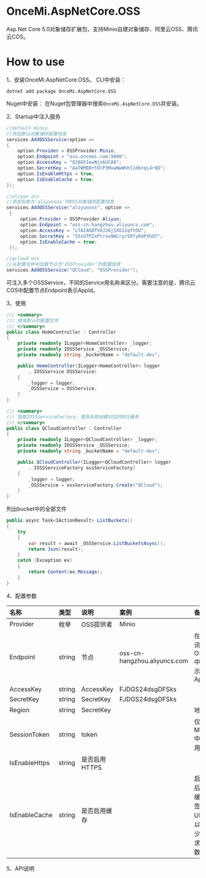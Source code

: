 # OnceMi.AspNetCore.OSS
Asp.Net Core 5.0对象储存扩展包，支持Minio自建对象储存、阿里云OSS、腾讯云COS。

# How to use
1、安装OnceMi.AspNetCore.OSS。
CLI中安装：
```shell
dotnet add package OnceMi.AspNetCore.OSS
```
Nuget中安装：
在Nuget包管理器中搜索`OnceMi.AspNetCore.OSS`并安装。

2、Startup中注入服务

```csharp
//default minio
//添加默认对象储存配置信息
services.AddOSSService(option =>
{
    option.Provider = OSSProvider.Minio;
    option.Endpoint = "oss.oncemi.com:9000";
    option.AccessKey = "Q38Gh1ewNjs6UCA9";
    option.SecretKey = "AaTWMEB+tOlP3MuwNwWhhl1d6+qL4r8Q";
    option.IsEnableHttps = true;
    option.IsEnableCache = true;
});

//aliyun oss
//添加名称为‘aliyunoss’的OSS对象储存配置信息
services.AddOSSService("aliyunoss", option =>
 {
     option.Provider = OSSProvider.Aliyun;
     option.Endpoint = "oss-cn-hangzhou.aliyuncs.com";
     option.AccessKey = "LTAI4GDTV8J26jSXG12qftDU";
     option.SecretKey = "55zUTPZxPtrvo9WCryrSRfyRdPXhOT";
     option.IsEnableCache = true;
 });

//qcloud oss
//从配置文件中加载节点为‘OSSProvider’的配置信息
services.AddOSSService("QCloud", "OSSProvider");
```

可注入多个OSSService，不同的Service用名称来区分。需要注意的是，腾讯云COS中配置节点Endpoint表示AppId。

3、使用
```csharp
/// <summary>
/// 使用默认的配置文件
/// </summary>
public class HomeController : Controller
{
    private readonly ILogger<HomeController> _logger;
    private readonly IOSSService _OSSService;
    private readonly string _bucketName = "default-dev";

    public HomeController(ILogger<HomeController> logger
        , IOSSService OSSService)
    {
        _logger = logger;
        _OSSService = OSSService;
    }
}
```

```csharp
/// <summary>
/// 获取IOSSServiceFactory，更具名称创建对应的OSS服务
/// </summary>
public class QCloudController : Controller
{
    private readonly ILogger<QCloudController> _logger;
    private readonly IOSSService _OSSService;
    private readonly string _bucketName = "default-dev";

    public QCloudController(ILogger<QCloudController> logger
        , IOSSServiceFactory ossServiceFactory)
    {
        _logger = logger;
        _OSSService = ossServiceFactory.Create("QCloud");
    }
}
```
列出bucket中的全部文件
```csharp
public async Task<IActionResult> ListBuckets()
{
    try
    {
        var result = await _OSSService.ListBucketsAsync();
        return Json(result);
    }
    catch (Exception ex)
    {
        return Content(ex.Message);
    }
}
```

4、配置参数

|  名称 |  类型  | 说明  | 案例  |  备注 |
| :------------ |:------------ | :------------ | :------------ | :------------ |
| Provider  | 枚举  | OSS提供者  |  Minio |   |
| Endpoint  | string  | 节点  | oss-cn-hangzhou.aliyuncs.com  |  在腾讯云OSS中表示AppId  |
| AccessKey  | string  | AccessKey  | FJDGS24dsgDFSks  |    |
| SecretKey  | string  | SecretKey  | FJDGS24dsgDFSks  |    |
| Region  | string  | SecretKey  |   |  地域  |
| SessionToken  | string  | token  |   |  仅Minio中使用  |
| IsEnableHttps  | string  | 是否启用HTTPS  |   |    |
| IsEnableCache  | string  | 是否启用缓存  |   |  启用后将缓存签名URL，以减少请求次数  |

5、API说明

